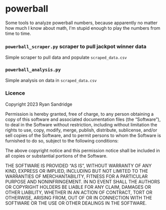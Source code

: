 # powerball
Some tools to analyze powerball numbers, because apparently no matter how much I know about math, I'm stupid enough to play the numbers from time to time.

### `powerball_scraper.py` scraper to pull jackpot winner data
Simple scraper to pull data and populate `scraped_data.csv`

### `powerball_analysis.py` 
Simple analysis on data in `scraped_data.csv`

### Licence
Copyright 2023 Ryan Sandridge

Permission is hereby granted, free of charge, to any person obtaining a copy of this software and associated documentation files (the “Software”), to deal
in the Software without restriction, including without limitation the rights to use, copy, modify, merge, publish, distribute, sublicense, and/or sell
copies of the Software, and to permit persons to whom the Software is furnished to do so, subject to the following conditions:

  The above copyright notice and this permission notice shall be included in all copies or substantial portions of the Software.

  THE SOFTWARE IS PROVIDED “AS IS”, WITHOUT WARRANTY OF ANY KIND, EXPRESS OR IMPLIED, INCLUDING BUT NOT LIMITED TO THE WARRANTIES 
  OF MERCHANTABILITY, FITNESS FOR A PARTICULAR PURPOSE AND NONINFRINGEMENT. IN NO EVENT SHALL THE AUTHORS OR COPYRIGHT HOLDERS BE
  LIABLE FOR ANY CLAIM, DAMAGES OR OTHER LIABILITY, WHETHER IN AN ACTION OF CONTRACT, TORT OR OTHERWISE, ARISING FROM, OUT OF OR
  IN CONNECTION WITH THE SOFTWARE OR THE USE OR OTHER DEALINGS IN THE SOFTWARE.
